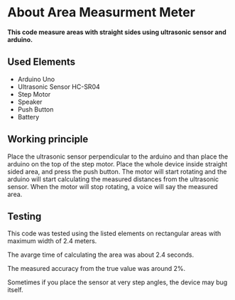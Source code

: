 # About Area Measurment Meter

**This code measure areas with straight sides using ultrasonic sensor and arduino.**

## Used Elements

- Arduino Uno
- Ultrasonic Sensor HC-SR04
- Step Motor
- Speaker
- Push Button
- Battery

## Working principle 
Place the ultrasonic sensor perpendicular to the arduino and than place the arduino on the top of the step motor. Place the whole device inside straight sided area, and press the push button. The motor will start rotating and the arduino will start calculating the measured distances from the ultrasonic sensor. When the motor will stop rotating, a voice will say the measured area.

## Testing
This code was tested using the listed elements on rectangular areas with maximum width of 2.4 meters.

The avarge time of calculating the area was about 2.4 seconds.

The measured accuracy from the true value was around 2%.

Sometimes if you place the sensor at very step angles, the device may bug itself.
